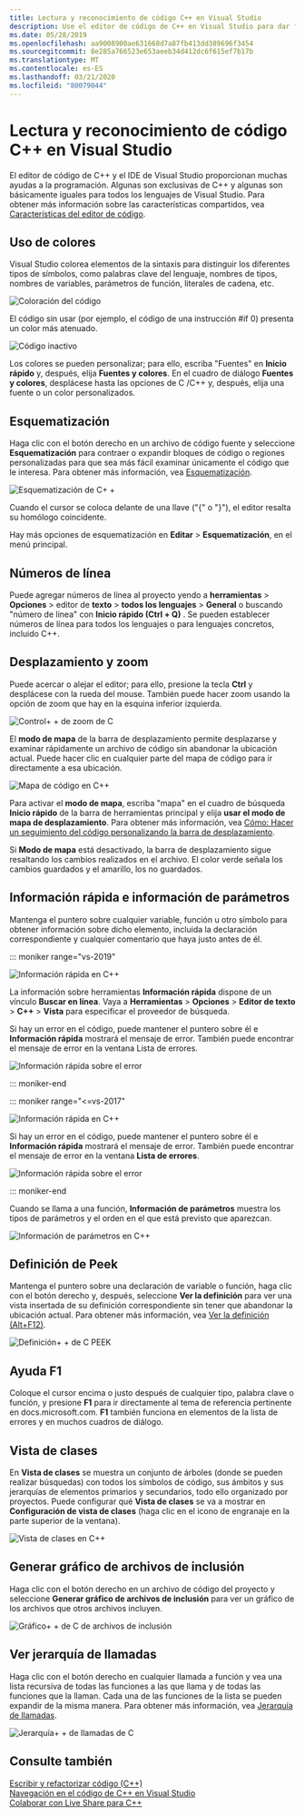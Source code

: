 ```yaml
---
title: Lectura y reconocimiento de código C++ en Visual Studio
description: Use el editor de código de C++ en Visual Studio para dar formato al código y entenderlo.
ms.date: 05/28/2019
ms.openlocfilehash: aa9008900ae631668d7a87fb413dd389696f3454
ms.sourcegitcommit: 8e285a766523e653aeeb34d412dc6f615ef7b17b
ms.translationtype: MT
ms.contentlocale: es-ES
ms.lasthandoff: 03/21/2020
ms.locfileid: "80079044"
---
```

# <a name="read-and-understand-c-code-in-visual-studio"></a>Lectura y reconocimiento de código C++ en Visual Studio

El editor de código de C++ y el IDE de Visual Studio proporcionan muchas ayudas a la programación. Algunas son exclusivas de C++ y algunas son básicamente iguales para todos los lenguajes de Visual Studio. Para obtener más información sobre las características compartidos, vea [Características del editor de código](/visualstudio/ide/writing-code-in-the-code-and-text-editor).  

## <a name="colorization"></a>Uso de colores

Visual Studio colorea elementos de la sintaxis para distinguir los diferentes tipos de símbolos, como palabras clave del lenguaje, nombres de tipos, nombres de variables, parámetros de función, literales de cadena, etc.

![Coloración del código](../ide/media/code-outline-colorization.png "C++coloración")

El código sin usar (por ejemplo, el código de una instrucción #if 0) presenta un color más atenuado.

![Código inactivo](../ide/media/inactive-code-cpp.png "C++Código inactivo")

Los colores se pueden personalizar; para ello, escriba "Fuentes" en **Inicio rápido** y, después, elija **Fuentes y colores**. En el cuadro de diálogo **Fuentes y colores**, desplácese hasta las opciones de C /C++ y, después, elija una fuente o un color personalizados.

## <a name="outlining"></a>Esquematización

Haga clic con el botón derecho en un archivo de código fuente y seleccione **Esquematización** para contraer o expandir bloques de código o regiones personalizadas para que sea más fácil examinar únicamente el código que le interesa. Para obtener más información, vea [Esquematización](/visualstudio/ide/outlining).

![Esquematización de C&#43; &#43;](../ide/media/vs2015_cpp_outlining.png "Esquematización")

Cuando el cursor se coloca delante de una llave ("{" o "}"), el editor resalta su homólogo coincidente.

Hay más opciones de esquematización en **Editar** > **Esquematización**, en el menú principal.

## <a name="line-numbers"></a>Números de línea

Puede agregar números de línea al proyecto yendo a **herramientas** > **Opciones** > editor de **texto** > **todos los lenguajes** > **General** o buscando "número de línea" con **Inicio rápido (Ctrl + Q)** . Se pueden establecer números de línea para todos los lenguajes o para lenguajes concretos, incluido C++.

## <a name="scroll-and-zoom"></a>Desplazamiento y zoom

Puede acercar o alejar el editor; para ello, presione la tecla **Ctrl** y desplácese con la rueda del mouse. También puede hacer zoom usando la opción de zoom que hay en la esquina inferior izquierda.

![Control&#43; &#43; de zoom de C](../ide/media/zoom-control.png "Control de zoom")

El **modo de mapa** de la barra de desplazamiento permite desplazarse y examinar rápidamente un archivo de código sin abandonar la ubicación actual. Puede hacer clic en cualquier parte del mapa de código para ir directamente a esa ubicación.

![Mapa de código en C&#43;&#43;](../ide/media/vs2015-cpp-code-map.png "Mapa de código")

Para activar el **modo de mapa**, escriba "mapa" en el cuadro de búsqueda **Inicio rápido** de la barra de herramientas principal y elija **usar el modo de mapa de desplazamiento**. Para obtener más información, vea [Cómo: Hacer un seguimiento del código personalizando la barra de desplazamiento](/visualstudio/ide/how-to-track-your-code-by-customizing-the-scrollbar).

Si **Modo de mapa** está desactivado, la barra de desplazamiento sigue resaltando los cambios realizados en el archivo. El color verde señala los cambios guardados y el amarillo, los no guardados.

## <a name="quick-info-and-parameter-info"></a>Información rápida e información de parámetros

Mantenga el puntero sobre cualquier variable, función u otro símbolo para obtener información sobre dicho elemento, incluida la declaración correspondiente y cualquier comentario que haya justo antes de él.

::: moniker range="vs-2019"

![Información rápida en C&#43;&#43;](../ide/media/quick-info-vs2019.png "información rápida")

La información sobre herramientas **Información rápida** dispone de un vínculo **Buscar en línea**. Vaya a **Herramientas** > **Opciones** > **Editor de texto** > **C++**  > **Vista** para especificar el proveedor de búsqueda.

Si hay un error en el código, puede mantener el puntero sobre él e **Información rápida** mostrará el mensaje de error. También puede encontrar el mensaje de error en la ventana Lista de errores.

![Información rápida sobre el error](../ide/media/quickinfo-on-error.png "Información rápida sobre el error")

::: moniker-end

::: moniker range="<=vs-2017"

![Información rápida en C&#43;&#43;](../ide/media/quick-info.png "información rápida")

Si hay un error en el código, puede mantener el puntero sobre él e **Información rápida** mostrará el mensaje de error. También puede encontrar el mensaje de error en la ventana **Lista de errores**.

![Información rápida sobre el error](../ide/media/quickinfo-on-error.png "Información rápida sobre el error")

::: moniker-end

Cuando se llama a una función, **Información de parámetros** muestra los tipos de parámetros y el orden en el que está previsto que aparezcan.

![Información de parámetros en C&#43;&#43;](../ide/media/parameter-info.png "Información de parámetros")

## <a name="peek-definition"></a>Definición de Peek

Mantenga el puntero sobre una declaración de variable o función, haga clic con el botón derecho y, después, seleccione **Ver la definición** para ver una vista insertada de su definición correspondiente sin tener que abandonar la ubicación actual. Para obtener más información, vea [Ver la definición (Alt+F12)](/visualstudio/ide/how-to-view-and-edit-code-by-using-peek-definition-alt-plus-f12).

![Definición&#43; &#43; de C PEEK](../ide/media/vs2015_cpp_peek_definition.png "vs2015_cpp_peek_definition")

##  <a name="f1-help"></a>Ayuda F1

Coloque el cursor encima o justo después de cualquier tipo, palabra clave o función, y presione **F1** para ir directamente al tema de referencia pertinente en docs.microsoft.com. **F1** también funciona en elementos de la lista de errores y en muchos cuadros de diálogo.

## <a name="class-view"></a>Vista de clases

En **Vista de clases** se muestra un conjunto de árboles (donde se pueden realizar búsquedas) con todos los símbolos de código, sus ámbitos y sus jerarquías de elementos primarios y secundarios, todo ello organizado por proyectos. Puede configurar qué **Vista de clases** se va a mostrar en **Configuración de vista de clases** (haga clic en el icono de engranaje en la parte superior de la ventana).

![Vista de clases en C&#43;&#43;](../ide/media/class-view.png "Vista de clases")

## <a name="generate-graph-of-include-files"></a>Generar gráfico de archivos de inclusión

Haga clic con el botón derecho en un archivo de código del proyecto y seleccione **Generar gráfico de archivos de inclusión** para ver un gráfico de los archivos que otros archivos incluyen.

![Gráfico&#43; &#43; de C de archivos de inclusión](../ide/media/vs2015_cpp_include_graph.png "vs2015_cpp_include_graph")

## <a name="view-call-hierarchy"></a>Ver jerarquía de llamadas

Haga clic con el botón derecho en cualquier llamada a función y vea una lista recursiva de todas las funciones a las que llama y de todas las funciones que la llaman. Cada una de las funciones de la lista se pueden expandir de la misma manera. Para obtener más información, vea [Jerarquía de llamadas](/visualstudio/ide/reference/call-hierarchy).

![Jerarquía&#43; &#43; de llamadas de C](../ide/media/vs2015_cpp_call_hierarchy.png "vs2015_cpp_call_hierarchy")

## <a name="see-also"></a>Consulte también

[Escribir y refactorizar código (C++)](writing-and-refactoring-code-cpp.md)</br>
[Navegación en el código de C++ en Visual Studio](navigate-code-cpp.md)</br>
[Colaborar con Live Share para C++](live-share-cpp.md)
